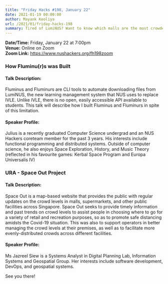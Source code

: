 ```yaml
---
title: "Friday Hacks #198, January 22"
date: 2021-01-19 00:00:00
author: Mayank Keoliya
url: /2021/01/friday-hacks-198
summary: Tired of LumiNUS? Want to know which malls are the most crowded? Tune in for the first Friday Hack of the year, with talks about Fluminus, a hack built by a f-rustrated student, and SpaceOut, the a webapp that gives you info on crowds at malls, hawker centres and hospitals.
---
```


**Date/Time:** Friday, January 22 at 7:00pm<br />
**Venue:** Online on Zoom<br />
**Zoom Link:** <https://www.nushackers.org/fh198zoom>

### How Fluminu(r)s was Built

#### Talk Description:

Fluminus and Fluminurs are CLI tools to automate downloading files from LumiNUS, the new learning management system that NUS uses to replace IVLE. Unlike IVLE, there is no open, easily accessible API available to students. This talk will describe how I built Fluminus and Fluminurs in spite of this limitation.


#### Speaker Profile:

Julius is a recently graduated Computer Science undergrad and an NUS Hackers coreteam member for the past 3 years. His interests include functional programming and distributed systems. Outside of computer science, he also enjoys Space Exploration, History, and Music Theory (reflected in his favourite games: Kerbal Space Program and Europa Universalis IV)


### URA - Space Out Project

#### Talk Description:

Space Out is a map-based website that provides the public with regular updates on the crowd levels in malls, supermarkets, and other public facilities across Singapore. Space Out seeks to provide timely information and past trends on crowd levels to assist people in choosing where to go for a variety of retail and recreation purposes, so as to promote safe distancing amidsts the Covid-19 situation. This was also to support operators in better managing the crowd levels at their premises, as well as to facilitate more evenly-distributed crowds across different facilities.

#### Speaker Profile:

Ms Jazreel Siew is a Systems Analyst in Digital Planning Lab, Information Systems and Geospatial Group. Her interests include software development, DevOps, and geospatial systems.

See you there!
